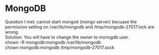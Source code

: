 # MongoDB    

Question I met: cannot start mongod (mongo server) becuase the permission setting on /var/lib/mongodb and /tmp/mongodb-27017.lock are wrong.    
Solution: You will have to change the owner to monogdb user.    
chown -R mongodb:mongodb /var/lib/mongodb     
chown mongodb:mongodb /tmp/mongodb-27017.sock     
